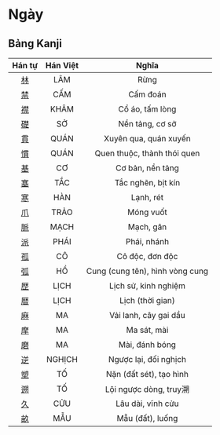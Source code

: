 <link href="styles.css" rel="stylesheet">

# Ngày

## Bảng Kanji

| Hán tự | Hán Việt | Nghĩa |
| :---: | :---: | :---: |
| [<span class="stroke-order">林</span>](https://www.tiengnhatdongian.com/kanji/giai-nghia-kanji-%E6%9E%97) | LÂM | Rừng |
| [<span class="stroke-order">禁</span>](https://www.tiengnhatdongian.com/kanji/giai-nghia-kanji-%E7%A6%81) | CẤM | Cấm đoán |
| [<span class="stroke-order">襟</span>](https://www.tiengnhatdongian.com/kanji/giai-nghia-kanji-%E8%A5%9F) | KHÂM | Cổ áo, tấm lòng |
| [<span class="stroke-order">礎</span>](https://www.tiengnhatdongian.com/kanji/giai-nghia-kanji-%E7%A4%8E) | SỞ | Nền tảng, cơ sở |
| [<span class="stroke-order">貫</span>](https://www.tiengnhatdongian.com/kanji/giai-nghia-kanji-%E8%B2%AB) | QUÁN | Xuyên qua, quán xuyến |
| [<span class="stroke-order">慣</span>](https://www.tiengnhatdongian.com/kanji/giai-nghia-kanji-%E6%85%A3) | QUÁN | Quen thuộc, thành thói quen |
| [<span class="stroke-order">基</span>](https://www.tiengnhatdongian.com/kanji/giai-nghia-kanji-%E5%9F%BA) | CƠ | Cơ bản, nền tảng |
| [<span class="stroke-order">塞</span>](https://www.tiengnhatdongian.com/kanji/giai-nghia-kanji-%E5%A1%9E) | TẮC | Tắc nghẽn, bịt kín |
| [<span class="stroke-order">寒</span>](https://www.tiengnhatdongian.com/kanji/giai-nghia-kanji-%E5%AF%92) | HÀN | Lạnh, rét |
| [<span class="stroke-order">爪</span>](https://www.tiengnhatdongian.com/kanji/giai-nghia-kanji-%E7%88%AA) | TRẢO | Móng vuốt |
| [<span class="stroke-order">脈</span>](https://www.tiengnhatdongian.com/kanji/giai-nghia-kanji-%E8%84%88) | MẠCH | Mạch, gân |
| [<span class="stroke-order">派</span>](https://www.tiengnhatdongian.com/kanji/giai-nghia-kanji-%E6%B4%BE) | PHÁI | Phái, nhánh |
| [<span class="stroke-order">孤</span>](https://www.tiengnhatdongian.com/kanji/giai-nghia-kanji-%E5%AD%A4) | CÔ | Cô độc, đơn độc |
| [<span class="stroke-order">弧</span>](https://www.tiengnhatdongian.com/kanji/giai-nghia-kanji-%E5%BC%A7) | HỒ | Cung (cung tên), hình vòng cung |
| [<span class="stroke-order">歴</span>](https://www.tiengnhatdongian.com/kanji/giai-nghia-kanji-%E6%AD%B4) | LỊCH | Lịch sử, kinh nghiệm |
| [<span class="stroke-order">暦</span>](https://www.tiengnhatdongian.com/kanji/giai-nghia-kanji-%E6%9A%A6) | LỊCH | Lịch (thời gian) |
| [<span class="stroke-order">麻</span>](https://www.tiengnhatdongian.com/kanji/giai-nghia-kanji-%E9%BA%BB) | MA | Vải lanh, cây gai dầu |
| [<span class="stroke-order">摩</span>](https://www.tiengnhatdongian.com/kanji/giai-nghia-kanji-%E6%91%A9) | MA | Ma sát, mài |
| [<span class="stroke-order">磨</span>](https://www.tiengnhatdongian.com/kanji/giai-nghia-kanji-%E7%A3%A8) | MA | Mài, đánh bóng |
| [<span class="stroke-order">逆</span>](https://www.tiengnhatdongian.com/kanji/giai-nghia-kanji-%E9%80%86) | NGHỊCH | Ngược lại, đối nghịch |
| [<span class="stroke-order">塑</span>](https://www.tiengnhatdongian.com/kanji/giai-nghia-kanji-%E5%A1%91) | TỐ | Nặn (đất sét), tạo hình |
| [<span class="stroke-order">遡</span>](https://www.tiengnhatdongian.com/kanji/giai-nghia-kanji-%E9%81%A1) | TỐ | Lội ngược dòng, truy溯 |
| [<span class="stroke-order">久</span>](https://www.tiengnhatdongian.com/kanji/giai-nghia-kanji-%E4%B9%85) | CỬU | Lâu dài, vĩnh cửu |
| [<span class="stroke-order">畝</span>](https://www.tiengnhatdongian.com/kanji/giai-nghia-kanji-%E7%95%9D) | MẪU | Mẫu (đất), luống |

